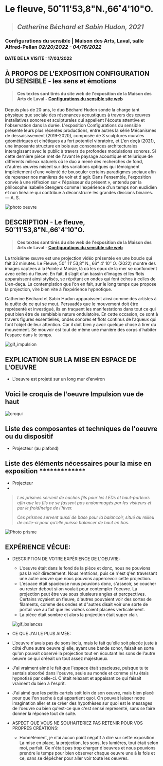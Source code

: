 # Le fleuve, 50˚11'53,8"N.,66˚4'10"O.

>## *Catherine Béchard et Sabin Hudon, 2021* 


### Configurations du sensible | Maison des Arts, Laval, salle Alfred-Pellan *02/20/2022 - 04/16/2022*




#### DATE DE LA VISITE : 17/03/2022

## À PROPOS DE L'EXPOSITION CONFIGURATION DU SENSIBLE - les sens et émotions
>#### Ces textes sont tirés du site web de l'exposition de la Maison des Arts de Laval - [Configurations du sensible site web](https://www.laval.ca/Pages/Fr/Calendrier/mda-expo-bechard-hudon.aspx)

Depuis plus de 20 ans, le duo Béchard Hudon sonde la charge tant physique que sociale des résonances acoustiques à travers des œuvres installatives sonores et sculpturales qui appellent l'écoute attentive et l'observation dans la durée. L'exposition Configurations du sensible présente leurs plus récentes productions, entre autres la série Mécanismes de dessaisissement (2019-2020), composée de 3 sculptures murales géométriques et cinétiques au fort potentiel vibratoire, et L'en deçà (2021), une imposante structure en bois aux consonances architecturales interagissant avec le public à travers de profondes modulations sonores. Si cette dernière pièce met de l'avant le paysage acoustique et tellurique de différents milieux naturels où le duo a mené des recherches de fond, d'autres œuvres misent sur des variations optiques qui témoignent implicitement d'une volonté de bousculer certains paradigmes sociaux afin de repenser nos manières de voir et d'agir. Dans l'ensemble, l'exposition convie à une réflexion sur « l'épaisseur du présent », entendu par la philosophe Isabelle Stengers comme l'expérience d'un temps non euclidien et non linéaire qui contribue à déconstruire les grandes divisions binaires. — A. S.



![photo oeuvre](medias/274754793_1164574297413669_4054563768481923679_n.jpg)

## DESCRIPTION - Le fleuve, 50˚11'53,8"N.,66˚4'10"O.
>#### Ces textes sont tirés du site web de l'exposition de la Maison des Arts de Laval - [Configurations du sensible site web](https://www.laval.ca/Pages/Fr/Calendrier/mda-expo-bechard-hudon.aspx)
La troisième œuvre est une projection vidéo présentée en une boucle qui fait 32 minutes. Le Fleuve, 50° 11′ 53,8” N., 66° 4′ 10″ O. (2022) montre des images captées à la Pointe à Moisie, là où les eaux de la mer se confondent avec celles du fleuve. En fait, il s’agit d’un bassin d’images et les flots apparaissent ainsi stylisés, se répétant en ondes qui font échos à celles de L’en-deça. La contemplation que l’on en fait, sur le long temps que propose la projection, vire bien vite à l’expérience hypnotique.

Catherine Béchard et Sabin Hudon apparaissent ainsi comme des artistes à la quête de ce qui se meut. Persuadés que le mouvement doit être représenté et investigué, ils en traquent les manifestations dans tout ce qui peut bien être de semblable nature ondulatoire. En cette occasion, ce sont à travers figures essentielles, ondes sonores et flots continus de l’aqueux qui font l’objet de leur attention. Car il doit bien y avoir quelque chose à tirer du mouvement. Se mouvoir est tout de même une manière des corps d’habiter l’espace dans le temps.

![gif_impulsion](medias/video-1646249401_AdobeCreativeCloudExpress.gif)


## EXPLICATION SUR LA MISE EN ESPACE DE L'OEUVRE
- L'oeuvre est projeté sur un long mur d'environ 


## Voici le croquis de l'oeuvre Impulsion vue de haut
![croqui](medias/IMG_1523.jpg)

## Liste des composantes et techniques de l'oeuvre ou du dispositif 
- Projecteur (au plafond)

## Liste des éléments nécessaires pour la mise en exposition  *************
- Projecteur
- 
> *Les prismes servent de caches fils pour les LEDs et haut-parleurs afin que les fils ne se fassent pas endommagés par les visiteurs et par le froid/neige de l'hiver.*
>
>*Ces prismes servent aussi de base pour la balancoir, situé au milieu de celle-ci pour qu'elle puisse balancer de haut en bas.* 

![Photo prisme](medias/274787444_328328499319415_6053284056663834066_n.jpg)



## EXPÉRIENCE VÉCUE:

- DESCRIPTION DE VOTRE EXPÉRIENCE DE L'OEUVRE: 
  - L'oeuvre était dans le fond de la pièce et donc, nous ne pouvions pas la voir directement. Nous rentrions, puis ce n'est q'en traversant une autre oeuvre que nous pouvons appercevoir cette projection.
  - L'espace était spacieuse nous pouvions donc, s'asseoir, se coucher ou rester debout si on voulait pour contempler l'oeuvre. La projection peut être vue sous plusieurs angles et percpectives. Certains voyaient un fleuve, d'autres pouvaient voir des sortes de filaments, comme des ondes et d"autres disait voir une sorte de portail vue au fait que les vidéos soient placées verticalement.
  - La pièce était sombre et alors la projection était super clair.
  
  ![gif_balances](medias/video-1646249487_AdobeCreativeCloudExpress.gif)
  

- CE QUE J'AI LE PLUS AIMÉE:
 - L'oeuvre n'avais pas de sons inclu, mais le fait qu'elle soit placée juste à côté d'une autre oeuvre qi elle, ayant une bande sonor, faisait en sorte qu'on pouvait observé la projection tout en écoutant les sons de l'autre oeuvre ce qui créeait un tout assez majestueux.
 - J'ai vraiment aimé le fait que l'espace était spacieuse, puisque tu te sentais absorbé dans l'oeuvre, seule au monde et comme si tu étais hypnotisé par celle-ci. C'était relaxant et appaisant ce qui faisait vraiment du bien à l'esprit.
 - J'ai aimé que les petits cartels soit loin de son oeuvre, mais bien placé pour que l'on sache à qui appartient quoi. On pouvait laisser notre imagination aller et se créer des hypothèses sur quoi est le messages de l'oeuvre ou bien qu'est-ce que c'est sensé représenté, sans se faire donner la réponse tout de suite.


- ASPECT QUE VOUS NE SOUHAITERIEZ PAS RETENIR POUR VOS PROPRES CRÉATIONS: 
  - Honnêtement, je n'ai aucun point négatif à dire sur cette exposition. La mise en place, la projection, les sons, les lumières, tout était selon moi, parfait. Ce n'était pas trop charger d'oeuvres et nous pouvions prendre le temps pour bien observer chaque oeuvre une à la fois et ce, sans se dépêcher pour aller voir toute les oeuvres.
  

